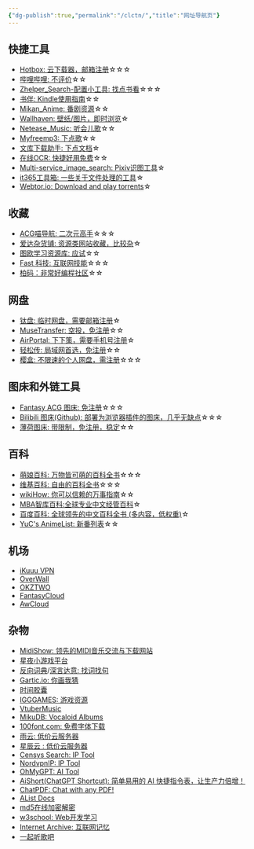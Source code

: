 ```yaml
---
{"dg-publish":true,"permalink":"/clctn/","title":"网址导航页"}
---
```



## 快捷工具
- [Hotbox: 云下载器，邮箱注册](https://www.hotbox.fun/)☆☆☆
- [哔哩哔哩: 不评价](https://www.bilibili.com/)☆☆
- [Zhelper_Search-配置小工具: 找点书看](https://tool.ssdown.org/)☆☆☆
- [书伴: Kindle使用指南](https://bookfere.com/tools)☆☆
- [Mikan_Anime: 番剧资源](https://mikanani.me/)☆☆
- [Wallhaven: 壁纸/图片，即时浏览](https://wallhaven.cc/)☆
- [Netease_Music: 听会儿歌](https://music.163.com/)☆☆
- [Myfreemp3: 下点歌](https://tool.liumingye.cn/music/?page=searchPage#/)☆☆
- [文库下载助手: 下点文档](https://imwcr.cn/api/GetDocumentText/)☆
- [在线OCR: 快捷好用免费](https://ocr.wdku.net/)☆☆
- [Multi-service_image_search: Pixiv识图工具](http://www.iqdb.org/)☆
- [it365工具箱: 一些关于文件处理的工具](https://it365.abctool.info/zh-cn/)☆
- [Webtor.io: Download and play torrents](https://webtor.io/)☆
## 收藏
- [ACG喵导航: 二次元高手](https://www.miaoaaa.com/)☆☆☆
- [爱达杂货铺: 资源类网站收藏，比较杂](https://adzhp.xyz/)☆
- [图欧学习资源库: 应试](https://tuostudy.com/)☆☆
- [Fast 科技: 互联网技能](https://fastkj.github.io/)☆☆☆
- [柏码：非常好编程社区](https://itbaima.net/)☆☆

## 网盘
- [钛盘: 临时网盘，需要邮箱注册](https://www.tmp.link/)☆
- [MuseTransfer: 空投，免注册](https://musetransfer.com/)☆☆
- [AirPortal: 下下策，需要手机号注册](https://airportal.cn/)☆
- [轻松传: 局域网首选，免注册](https://easychuan.cn/)☆☆
- [樱盒: 不限速的个人网盘，需注册](https://sakuradrive.com)☆☆☆
## 图床和外链工具
- [Fantasy ACG 图床: 免注册](https://img.xhacgn.com/)☆☆☆
- [Bilibili 图床(Github): 部署为浏览器插件的图床，几乎无缺点](https://github.com/liuchuana/BilibiliPicBed)☆☆☆
- [薄荷图床: 带限制，免注册，稳定](https://riyugo.com/index.php)☆☆
## 百科
- [萌娘百科: 万物皆可萌的百科全书](https://zh.moegirl.org.cn/Mainpage)☆☆☆
- [维基百科: 自由的百科全书](https://zh.wikipedia.org)☆☆☆
- [wikiHow: 你可以信赖的万事指南](https://zh.wikihow.com)☆☆
- [MBA智库百科:全球专业中文经管百科](https://wiki.mbalib.com)☆
- [百度百科: 全球领先的中文百科全书 (多内容，低权重)](https://baike.baidu.com/)☆
- [YuC's AnimeList: 新番列表](https://yuc.wiki/)☆☆
## 机场
- [iKuuu VPN](https://ikuuu.me/)
- [OverWall](https://overwall.run/)
- [OKZTWO](https://okztwo.com/)
- [FantasyCloud](https://1.fantasycloud.cc/register?aff=l7K1cGj9)
- [AwCloud](https://www.awcloud.life/#/register?code=6jEPN2tX)
## 杂物
- [MidiShow: 领先的MIDI音乐交流与下载网站](https://www.midishow.com/)
- [星夜小游戏平台](https://xingye.me/game/index.php)
- [反向词典](https://wantwords.net/)/[深言达意: 找词找句](https://www.shenyandayi.com/)
- [Gartic.io: 你画我猜](https://gartic.io/)
- [时间胶囊](http://p.timepill.net/)
- [IGGGAMES: 游戏资源](https://igg-games.com/)
- [VtuberMusic](https://vtbmusic.com/home)
- [MikuDB: Vocaloid Albums](https://mikudb.moe/)
- [100font.com: 免费字体下载](https://www.100font.com/)
- [雨云: 低价云服务器](https://www.rainyun.com/home)
- [星辰云 : 低价云服务器](https://starxn.com/login)
- [Censys Search: IP Tool](https://search.censys.io/)
- [NordvpnIP: IP Tool](https://nordvpn.com/zh/ip-lookup/)
- [OhMyGPT: AI Tool](https://www.ohmygpt.com/)
- [AiShort(ChatGPT Shortcut): 简单易用的 AI 快捷指令表，让生产力倍增！](https://www.aishort.top/)
- [ChatPDF: Chat with any PDF!](https://www.chatpdf.com/)
- [AList Docs](https://alist.nn.ci/)
- [md5在线加密解密](https://md5.cn/)
- [w3school: Web开发学习](https://www.w3school.com.cn/)
- [Internet Archive: 互联网记忆](https://archive.org/)
- [一起听歌吧](https://music.alang.run/#/)

